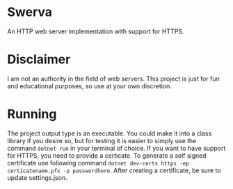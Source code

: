 # Swerva
An HTTP web server implementation with support for HTTPS.

# Disclaimer
I am not an authority in the field of web servers. This project is just for fun and educational purposes, so use at your own discretion.

# Running
The project output type is an executable. You could make it into a class library if you desire so, but for testing it is easier to simply use the command `dotnet run` in your terminal of choice. If you want to have support for HTTPS, you need to provide a certicate. To generate a self signed certificate use following command `dotnet dev-certs https -ep certicatename.pfx -p passwordhere`. After creating a certificate, be sure to update settings.json.